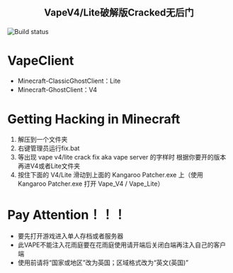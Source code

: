 ## <p align="center">VapeV4/Lite破解版Cracked无后门</p>

![Build status](https://www.vape.gg/)

# VapeClient
- Minecraft-ClassicGhostClient：Lite
- Minecraft-GhostClient：V4


# Getting Hacking in Minecraft
1. 解压到一个文件夹
2. 右键管理员运行fix.bat
3. 等出现 vape v4/lite crack fix aka vape server 的字样时 根据你要开的版本再进V4或者Lite文件夹
4. 按住下面的  V4/Lite  滑动到上面的  Kangaroo Patcher.exe  上（使用 Kangaroo Patcher.exe 打开 Vape_V4 / Vape_Lite）

# Pay Attention！！！
- 要先打开游戏进入单人存档或者服务器
- 此VAPE不能注入花雨庭要在花雨庭使用请开端后关闭白端再注入自己的客户端
- 使用前请将“国家或地区”改为英国；区域格式改为“英文(英国)”
